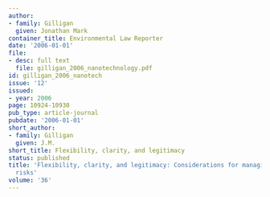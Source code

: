 ```yaml
---
author:
- family: Gilligan
  given: Jonathan Mark
container_title: Environmental Law Reporter
date: '2006-01-01'
file:
- desc: full text
  file: gilligan_2006_nanotechnology.pdf
id: gilligan_2006_nanotech
issue: '12'
issued:
- year: 2006
page: 10924-10930
pub_type: article-journal
pubdate: '2006-01-01'
short_author:
- family: Gilligan
  given: J.M.
short_title: Flexibility, clarity, and legitimacy
status: published
title: 'Flexibility, clarity, and legitimacy: Considerations for managing nanotechnolgy
  risks'
volume: '36'
---
```

